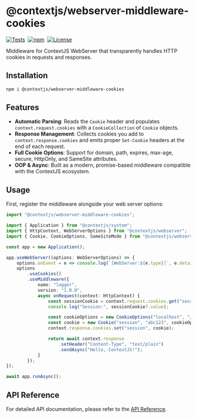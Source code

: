 # @contextjs/webserver-middleware-cookies

[![Tests](https://github.com/contextjs/context/actions/workflows/tests.yaml/badge.svg?branch=main)](https://github.com/contextjs/context/actions/workflows/tests.yaml)&nbsp;
[![npm](https://badgen.net/npm/v/@contextjs/webserver-middleware-cookies?cache=300)](https://www.npmjs.com/package/@contextjs/webserver-middleware-cookies)&nbsp;
[![License](https://badgen.net/static/license/MIT)](https://github.com/contextjs/context/blob/main/LICENSE)

Middleware for ContextJS WebServer that transparently handles HTTP cookies in requests and responses.

## Installation

```bash
npm i @contextjs/webserver-middleware-cookies
```

## Features

* **Automatic Parsing**: Reads the `Cookie` header and populates `context.request.cookies` with a `CookieCollection` of `Cookie` objects.
* **Response Management**: Collects cookies you add to `context.response.cookies` and emits proper `Set-Cookie` headers at the end of each request.
* **Full Cookie Options**: Support for domain, path, expires, max-age, secure, HttpOnly, and SameSite attributes.
* **OOP & Async**: Built as a modern, promise-based middleware compatible with the ContextJS ecosystem.

## Usage

First, register the middleware alongside your web server options:

```typescript
import "@contextjs/webserver-middleware-cookies";

import { Application } from "@contextjs/system";
import { HttpContext, WebServerOptions } from "@contextjs/webserver";
import { Cookie, CookieOptions, SameSiteMode } from "@contextjs/webserver-middleware-cookies";

const app = new Application();

app.useWebServer((options: WebServerOptions) => {
    options.onEvent = e => console.log(`[WebServer:${e.type}]`, e.detail);
    options
        .useCookies()
        .useMiddleware({
            name: "logger",
            version: "1.0.0",
            async onRequest(context: HttpContext) {
                const sessionCookie = context.request.cookies.get("session");
                console.log("Session:", sessionCookie?.value);

                const cookieOptions = new CookieOptions("localhost", "/", null, true, SameSiteMode.Lax, true, null);
                const cookie = new Cookie("session", "abc123", cookieOptions);
                context.response.cookies.set("session", cookie);

                return await context.response
                    .setHeader("Content-Type", "text/plain")
                    .sendAsync("Hello, ContextJS!");
            }
        });
});

await app.runAsync();
```
## API Reference
For detailed API documentation, please refer to the [API Reference](https://contextjs.dev/api/webserver-middleware-cookies#api-reference).